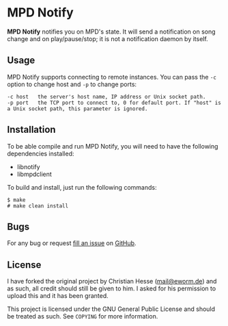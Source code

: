 MPD Notify
==========

**MPD Notify** notifies you on MPD's state. It will send a notification on song change and on play/pause/stop; it is not a notification daemon by itself.

Usage
-----

MPD Notify supports connecting to remote instances. You can pass the `-c` option to change host and `-p` to change ports:

	-c host	  the server's host name, IP address or Unix socket path.
	-p port	  the TCP port to connect to, 0 for default port. If "host" is a Unix socket path, this parameter is ignored.

Installation
------------

To be able compile and run MPD Notify, you will need to have the following dependencies installed:
* libnotify
* libmpdclient

To build and install, just run the following commands:

	$ make
	# make clean install

Bugs
----

For any bug or request [fill an issue][bug] on [GitHub][ghp].

  [bug]: https://github.com/Unia/mpd-notify/issues
  [ghp]: https://github.com/Unia/mpd-notify

License
-------

I have forked the original project by Christian Hesse (mail@eworm.de) and as such, all credit should still be given to him. 
I asked for his permission to upload this and it has been granted.

This project is licensed under the GNU General Public License and should be treated as such. See `COPYING` for more information.
